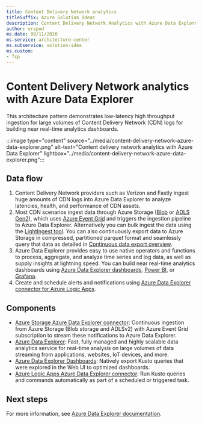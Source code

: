 ```yaml
---
title: Content Delivery Network analytics
titleSuffix: Azure Solution Ideas
description: Content Delivery Network Analytics with Azure Data Explorer demonstrates low-latency high throughput ingestion for large volumes of Content Delivery Network (CDN) logs for building near real-time analytics dashboards.
author: orspod
ms.date: 08/11/2020
ms.service: architecture-center
ms.subservice: solution-idea
ms.custom:
- fcp
---
```


# Content Delivery Network analytics with Azure Data Explorer

This architecture pattern demonstrates low-latency high throughput ingestion for large volumes of Content Delivery Network (CDN) logs for building near real-time analytics dashboards.

:::image type="content" source="../media/content-delivery-network-azure-data-explorer.png" alt-text="Content delivery network analytics with Azure Data Explorer" lightbox="../media/content-delivery-network-azure-data-explorer.png":::

## Data flow 

1. Content Delivery Network providers such as Verizon and Fastly ingest huge amounts of CDN logs into Azure Data Explorer to analyze latencies, health, and performance of CDN assets.
2. Most CDN scenarios ingest data through Azure Storage ([Blob](/azure/storage/blobs/) or [ADLS Gen2](/azure/storage/blobs/data-lake-storage-introduction)), which uses [Azure Event Grid](/azure/data-explorer/ingest-data-event-grid) and triggers the ingestion pipeline to Azure Data Explorer. Alternatively you can bulk ingest the data using the [LightIngest tool](/azure/data-explorer/lightingest). You can also continuously export data to Azure Storage in compressed, partitioned parquet format and seamlessly query that data as detailed in [Continuous data export overview](/azure/data-explorer/kusto/management/data-export/continuous-data-export).
3. Azure Data Explorer provides easy to use native operators and functions to process, aggregate, and analyze time series and log data, as well as supply insights at lightning speed. You can build near real-time analytics dashboards using [Azure Data Explorer dashboards](/azure/data-explorer/azure-data-explorer-dashboards), [Power BI](/power-bi/transform-model/service-dataflows-best-practices), or [Grafana](/azure/data-explorer/grafana).
4. Create and schedule alerts and notifications using [Azure Data Explorer connector for Azure Logic Apps](/azure/data-explorer/kusto/tools/logicapps).

## Components

- [Azure Storage Azure Data Explorer connector](/azure/data-explorer/ingest-data-event-grid): Continuous ingestion from Azure Storage (Blob storage and ADLSv2) with Azure Event Grid subscription to stream these notifications to Azure Data Explorer.
- [Azure Data Explorer](https://azure.microsoft.com/services/data-explorer/): Fast, fully managed and highly scalable data analytics service for real-time analysis on large volumes of data streaming from applications, websites, IoT devices, and more.
- [Azure Data Explorer Dashboards](/azure/data-explorer/azure-data-explorer-dashboards): Natively export Kusto queries that were explored in the Web UI to optimized dashboards. 
- [Azure Logic Apps Azure Data Explorer connector](/azure/data-explorer/kusto/tools/logicapps): Run Kusto queries and commands automatically as part of a scheduled or triggered task.

## Next steps

For more information, see [Azure Data Explorer documentation](/azure/data-explorer/).